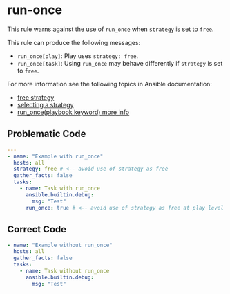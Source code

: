 # run-once

This rule warns against the use of `run_once` when `strategy` is set to `free`.

This rule can produce the following messages:

- `run_once[play]`: Play uses `strategy: free`.
- `run_once[task]`: Using `run_once` may behave differently if `strategy` is set to `free`.

For more information see the following topics in Ansible documentation:

- [free strategy](https://docs.ansible.com/ansible/latest/collections/ansible/builtin/free_strategy.html#free-strategy)
- [selecting a strategy](https://docs.ansible.com/ansible/latest/user_guide/playbooks_strategies.html#selecting-a-strategy)
- [run_once(playbook keyword) more info](https://docs.ansible.com/ansible/latest/reference_appendices/playbooks_keywords.html)

## Problematic Code

```yaml
---
- name: "Example with run_once"
  hosts: all
  strategy: free # <-- avoid use of strategy as free
  gather_facts: false
  tasks:
    - name: Task with run_once
      ansible.builtin.debug:
        msg: "Test"
      run_once: true # <-- avoid use of strategy as free at play level when using run_once at task level
```

## Correct Code

```yaml
- name: "Example without run_once"
  hosts: all
  gather_facts: false
  tasks:
    - name: Task without run_once
      ansible.builtin.debug:
        msg: "Test"
```
